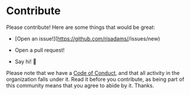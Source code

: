 # Contribute

Please contribute! Here are some things that would be great:

- [Open an issue!](https://github.com/risadams/<Replace Title>/issues/new)

- Open a pull request!
- Say hi! :wave:

Please note that we have a [Code of Conduct](CODE_OF_CONDUCT.md), and that all activity in the organization falls under it. Read it before you contribute, as being part of this community means that you agree to abide by it. Thanks.
